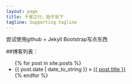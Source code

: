 ```yaml
---
layout: page
title: 千里之行，始于足下
tagline: Supporting tagline
---
```


尝试使用github + Jekyll Bootstrap写点东西

##博客列表：

<ul class="posts">
  {% for post in site.posts %}
    <li><span>{{ post.date | date_to_string }}</span> &raquo; <a href="{{ BASE_PATH }}{{ post.url }}">{{ post.title }}</a></li>
  {% endfor %}
</ul>

